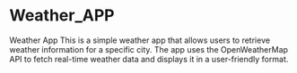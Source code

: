 # Weather_APP
Weather App This is a simple weather app that allows users to retrieve weather information for a specific city. The app uses the OpenWeatherMap API to fetch real-time weather data and displays it in a user-friendly format.
